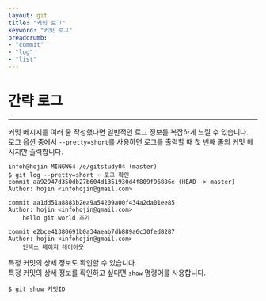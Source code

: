 ```yaml
---
layout: git
title: "커밋 로그"
keyword: "커밋 로그"
breadcrumb:
- "commit"
- "log"
- "list"
---
```


# 간략 로그
---
커밋 메시지를 여러 줄 작성했다면 일반적인 로그 정보를 복잡하게 느낄 수 있습니다.  
로그 옵션 중에서 `--pretty=short`를 사용하면 로그를 출력할 때 첫 번째 줄의 커밋 메시지만 출력합니다.  

```
infoh@hojin MINGW64 /e/gitstudy04 (master)
$ git log --pretty=short ☜ 로그 확인
commit aa92947d350db27b604d1351930d4f809f96886e (HEAD -> master)
Author: hojin <infohojin@gmail.com>

commit aa1dd51a8883b2ea9a54209a00f434a2da01ee85
Author: hojin <infohojin@gmail.com>
    hello git world 추가

commit e2bce41380691b0a34aeab7db889a6c30fed8287
Author: hojin <infohojin@gmail.com>
    인덱스 페이지 레이아웃

```

특정 커밋의 상세 정보도 확인할 수 있습니다.  
특정 커밋의 상세 정보를 확인하고 싶다면 `show` 명령어를 사용합니다.  

```
$ git show 커밋ID
```

<br>
